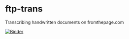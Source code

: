 # ftp-trans
Transcribing handwritten documents on fromthepage.com

[![Binder](https://mybinder.org/badge_logo.svg)](https://mybinder.org/v2/gh/JoeyMar2c/ftp-trans/master)
